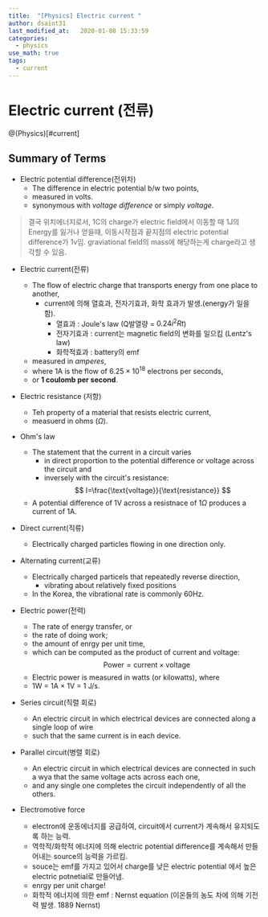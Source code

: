 ```yaml
---
title:  "[Physics] Electric current "
author: dsaint31
last_modified_at:   2020-01-08 15:33:59
categories: 
  - physics
use_math: true
tags: 
  - current 
---
```


# Electric current (전류)
@(Physics)[#current]

## Summary of Terms

* Electric potential difference(전위차)
   * The difference in electric potential b/w two points,
   * measured in volts.
   * synonymous with *voltage difference* or simply *voltage*.
> 결국 위치에너지로서, 1C의 charge가 electric field에서 이동할 때 1J의 Energy를 잃거나 얻을때, 이동시작점과 끝지점의 electric potential difference가 1v임.
> graviational field의 mass에 해당하는게 charge라고 생각할 수 있음.

* Electric current(전류)
   * The flow of electric charge that transports energy from one place to another,
      * current에 의해 열효과, 전자기효과, 화학 효과가 발생.(energy가 일을 함).
         * 열효과 : Joule's law (Q발열량 = $0.24i^2Rt$)
         * 전자기효과 : current는 magnetic field의 변화를 일으킴 (Lentz's law)
         * 화학적효과 : battery의 emf
   * measured in *amperes*,
   * where 1A is the flow of $6.25 \times 10^{18}$ electrons per seconds,
   * or **1 coulomb per second**.


* Electric resistance (저항)
   * Teh property of a material that resists electric current, 
   * measuerd in ohms ($\Omega$).

* Ohm's law
   * The statement that the current in a circuit varies 
       * in direct proportion to the potential difference or voltage across the circuit and 
       * inversely with the circuit's resistance:
   $$
I=\frac{\text{voltage}}{\text{resistance}}
$$
   * A potential difference of 1V across a resistnace of 1$\Omega$ produces a current of 1A.

* Direct current(직류) 
   * Electrically charged particles flowing in one direction only.

* Alternating current(교류)
   * Electrically charged particels that repeatedly reverse direction,
      * vibrating about relatively fixed positions
   * In the Korea, the vibrational rate is commonly 60Hz.

* Electric power(전력)
   * The rate of energy transfer, or
   * the rate of doing work;
   * the amount of enrgy per unit time, 
   * which can be computed as the product of current and voltage:
   $$
\text{Power} = \text{current} \times \text{voltage}
$$
   * Electric power is measured in watts (or kilowatts), where
   * 1W = 1A $\times$ 1V = 1 J/s.

* Series circuit(직렬 회로)
   * An electric circuit in which electrical devices are connected along a single loop of wire 
   * such that the same current is in each device.

* Parallel circuit(병렬 회로)
   * An electric circuit in which electrical devices are connected in such a wya that the same voltage acts across each one,
   * and any single one completes the circuit independently of all the others.

* Electromotive force
   * electron에 운동에너지를 공급하여, circuit에서 current가 계속해서 유지되도록 하는 능력.
   * 역학적/화학적 에너지에 의해 electric potential difference를 계속해서 만들어내는 source의 능력을 가르킴.
   * souce는 emf를 가지고 있어서 charge를 낮은 electric potential 에서 높은 electric potnetial로 만들어냄.
   * enrgy per unit charge!
   * 화학적 에너지에 의한 emf : Nernst equation (이온들의 농도 차에 의해 기전력 발생. 1889 Nernst)

